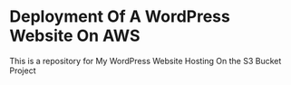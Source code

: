 # Deployment Of A WordPress Website On AWS
This is a repository for My WordPress Website Hosting On the S3 Bucket Project
